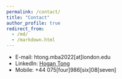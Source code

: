 ```yaml
---
permalink: /contact/
title: "Contact"
author_profile: true
redirect_from: 
  - /md/
  - /markdown.html
---
```


* E-mail: htong.mba2022[at]london.edu
* LinkedIn: [Hogan Tong](http://www.linkedin.com/in/hogan-tong)
* Mobile: +44 075[four]986[six]08[seven]

